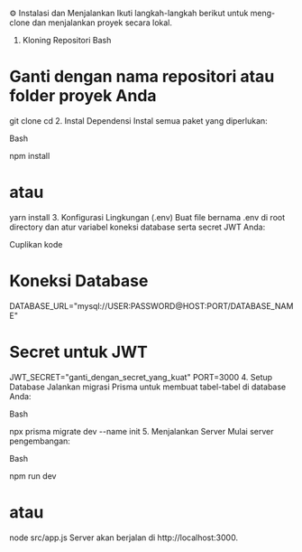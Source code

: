 ⚙️ Instalasi dan Menjalankan
Ikuti langkah-langkah berikut untuk meng-clone dan menjalankan proyek secara lokal.

1. Kloning Repositori
Bash

# Ganti <nama-repo> dengan nama repositori atau folder proyek Anda
git clone <nama-repo>
cd <nama-repo>
2. Instal Dependensi
Instal semua paket yang diperlukan:

Bash

npm install
# atau
yarn install
3. Konfigurasi Lingkungan (.env)
Buat file bernama .env di root directory dan atur variabel koneksi database serta secret JWT Anda:

Cuplikan kode

# Koneksi Database
DATABASE_URL="mysql://USER:PASSWORD@HOST:PORT/DATABASE_NAME"

# Secret untuk JWT
JWT_SECRET="ganti_dengan_secret_yang_kuat"
PORT=3000
4. Setup Database
Jalankan migrasi Prisma untuk membuat tabel-tabel di database Anda:

Bash

npx prisma migrate dev --name init
5. Menjalankan Server
Mulai server pengembangan:

Bash

npm run dev
# atau
node src/app.js
Server akan berjalan di http://localhost:3000.
